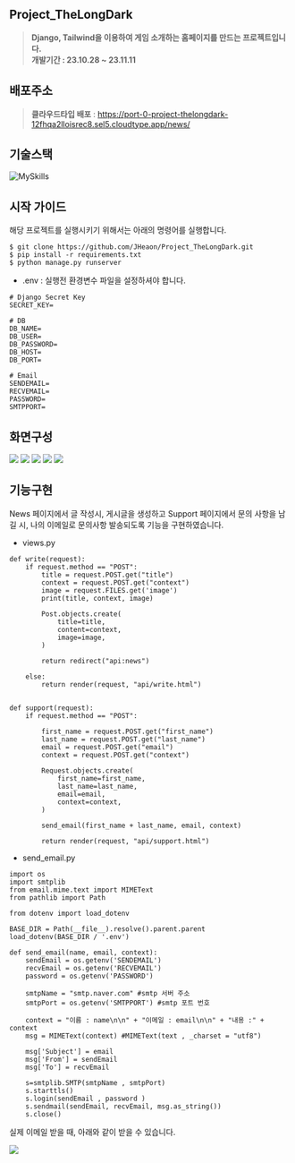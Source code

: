 
## Project_TheLongDark
> **Django, Tailwind을 이용하여 게임 소개하는 홈페이지를 만드는 프로젝트입니다.** <br>
> **개발기간 : 23.10.28 ~ 23.11.11**

## 배포주소
> **클라우드타입 배포** : https://port-0-project-thelongdark-12fhqa2lloisrec8.sel5.cloudtype.app/news/


## 기술스택
![MySkills](https://skillicons.dev/icons?i=py,django,tailwind,postgres,docker)

## 시작 가이드
해당 프로젝트를 실행시키기 위해서는 아래의 명령어를 실행합니다.

```
$ git clone https://github.com/JHeaon/Project_TheLongDark.git
$ pip install -r requirements.txt
$ python manage.py runserver
```
- .env : 실행전 환경변수 파일을 설정하셔야 합니다. 

```
# Django Secret Key
SECRET_KEY=

# DB
DB_NAME=
DB_USER=
DB_PASSWORD=
DB_HOST=
DB_PORT=

# Email
SENDEMAIL=
RECVEMAIL=
PASSWORD=
SMTPPORT=
```



## 화면구성
<img src="readme_img/page1.png">
<img src="readme_img/page2.png">
<img src="readme_img/page3.png">
<img src="readme_img/page4.png">
<img src="readme_img/page5.png">

## 기능구현
News 페이지에서 글 작성시, 게시글을 생성하고 Support 페이지에서 문의 사항을 남길 시,
나의 이메일로 문의사항 발송되도록 기능을 구현하였습니다. 

- views.py
```
def write(request):
    if request.method == "POST":
        title = request.POST.get("title")
        context = request.POST.get("context")
        image = request.FILES.get('image')
        print(title, context, image)

        Post.objects.create(
            title=title,
            content=context,
            image=image,
        )

        return redirect("api:news")

    else:
        return render(request, "api/write.html")


def support(request):
    if request.method == "POST":

        first_name = request.POST.get("first_name")
        last_name = request.POST.get("last_name")
        email = request.POST.get("email")
        context = request.POST.get("context")

        Request.objects.create(
            first_name=first_name,
            last_name=last_name,
            email=email,
            context=context,
        )

        send_email(first_name + last_name, email, context)

        return render(request, "api/support.html")
```

- send_email.py
```
import os
import smtplib
from email.mime.text import MIMEText
from pathlib import Path

from dotenv import load_dotenv

BASE_DIR = Path(__file__).resolve().parent.parent
load_dotenv(BASE_DIR / '.env')

def send_email(name, email, context):
    sendEmail = os.getenv('SENDEMAIL')
    recvEmail = os.getenv('RECVEMAIL')
    password = os.getenv('PASSWORD')

    smtpName = "smtp.naver.com" #smtp 서버 주소
    smtpPort = os.getenv('SMTPPORT') #smtp 포트 번호

    context = "이름 : name\n\n" + "이메일 : email\n\n" + "내용 :" + context
    msg = MIMEText(context) #MIMEText(text , _charset = "utf8")

    msg['Subject'] = email
    msg['From'] = sendEmail
    msg['To'] = recvEmail

    s=smtplib.SMTP(smtpName , smtpPort)
    s.starttls() 
    s.login(sendEmail , password )
    s.sendmail(sendEmail, recvEmail, msg.as_string())
    s.close() 
```

실제 이메일 받을 때, 아래와 같이 받을 수 있습니다.

<img src="readme_img/page6.png">


